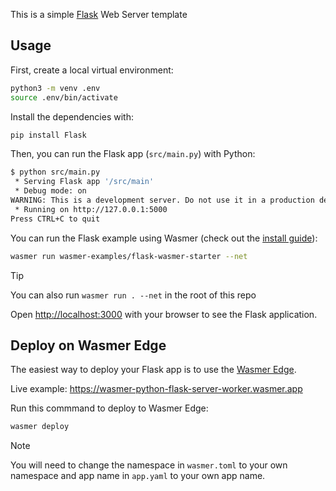 This is a simple [Flask](https://flask.palletsprojects.com/en/3.0.x/) Web Server template


## Usage

First, create a local virtual environment:

```bash
python3 -m venv .env
source .env/bin/activate
```

Install the dependencies with:

```bash
pip install Flask
```

Then, you can run the Flask app (`src/main.py`) with Python:

```bash
$ python src/main.py
 * Serving Flask app '/src/main'
 * Debug mode: on
WARNING: This is a development server. Do not use it in a production deployment. Use a production WSGI server instead.
 * Running on http://127.0.0.1:5000
Press CTRL+C to quit
```


You can run the Flask example using Wasmer (check out the [install guide](https://docs.wasmer.io/install)):

```bash
wasmer run wasmer-examples/flask-wasmer-starter --net
```

> [!TIP]
> You can also run `wasmer run . --net` in the root of this repo

Open [http://localhost:3000](http://localhost:3000) with your browser to see the Flask application.


## Deploy on Wasmer Edge

The easiest way to deploy your Flask app is to use the [Wasmer Edge](https://wasmer.io/products/edge).

Live example: https://wasmer-python-flask-server-worker.wasmer.app

Run this commmand to deploy to Wasmer Edge:

```bash
wasmer deploy
```

> [!NOTE]
> You will need to change the namespace in `wasmer.toml` to your own namespace and app name in `app.yaml` to your own app name.
